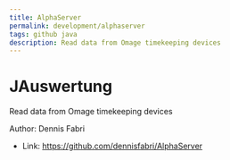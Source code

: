 ```yaml
---
title: AlphaServer
permalink: development/alphaserver
tags: github java
description: Read data from Omage timekeeping devices
---
```


# JAuswertung

Read data from Omage timekeeping devices

Author: Dennis Fabri

- Link: <https://github.com/dennisfabri/AlphaServer>
